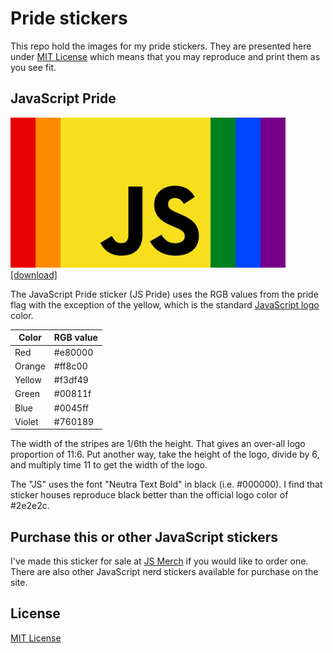 # Pride stickers

This repo hold the images for my pride stickers.
They are presented here under [MIT License](LICENSE)
which means that you may reproduce and print them as you see fit.

## JavaScript Pride

<a href="https://github.com/donavon/pride-stickers/raw/master/javascript-pride.png"><img src="javascript-pride.png" width="440" height="240"></a>
<br>
[[download]](https://github.com/donavon/pride-stickers/raw/master/javascript-pride.png)

The JavaScript Pride sticker (JS Pride) uses the RGB values from the
pride flag with the exception of the yellow, which is the standard
[JavaScript logo](https://github.com/voodootikigod/logo.js/) color.

| Color  | RGB value |
|--------|-----------|
| Red    | #e80000   |
| Orange | #ff8c00   |
| Yellow | #f3df49   |
| Green  | #00811f   |
| Blue   | #0045ff   |
| Violet | #760189   |

The width of the stripes are 1/6th the height. That gives an over-all logo proportion of 11:6.
Put another way, take the height of the logo, divide by 6, and multiply time 11 to get the width of the logo.

The "JS" uses the font "Neutra Text Bold" in black (i.e. #000000).
I find that sticker houses reproduce black better than the official logo color of #2e2e2c.

## Purchase this or other JavaScript stickers

I've made this sticker for sale at [JS Merch](https://jsmerch.dev) if you would like to order one.
There are also other JavaScript nerd stickers available for purchase on the site.

## License

[MIT License](LICENSE)
